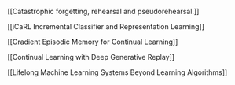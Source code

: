 [[Catastrophic forgetting, rehearsal and pseudorehearsal.]]

[[iCaRL Incremental Classifier and Representation Learning]]

[[Gradient Episodic Memory for Continual Learning]]

[[Continual Learning with Deep Generative Replay]]

[[Lifelong Machine Learning Systems Beyond Learning Algorithms]]